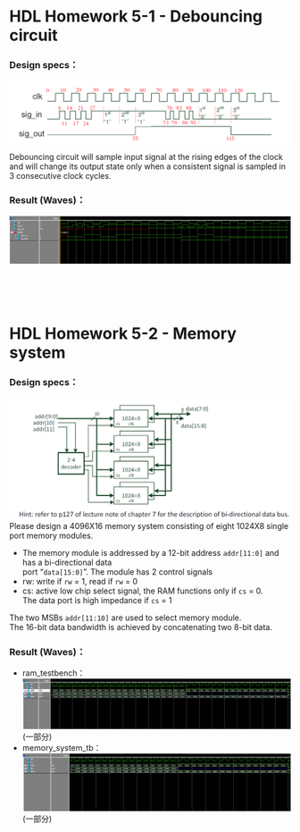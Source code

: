 # HDL Homework 5-1 - Debouncing circuit
### Design specs：
![](pics/image.png)
Debouncing circuit will sample input signal at the rising edges of the clock and will change its
output state only when a consistent signal is sampled in 3 consecutive clock cycles.

### Result (Waves)：
![](pics/Waves_1.png)

</br></br></br>

# HDL Homework 5-2 - Memory system
### Design specs：
![](pics/image-1.png)
Please design a 4096X16 memory system consisting of eight 1024X8 single port memory modules.

- The memory module is addressed by a 12-bit address `addr[11:0]` and has a bi-directional data </br>
port “`data[15:0]`”. The module has 2 control signals
- rw: write if `rw` = 1, read if `rw` = 0
- cs: active low chip select signal, the RAM functions only if `cs` = 0. </br>
The data port is high impedance if `cs` = 1

The two MSBs `addr[11:10]` are used to select memory module.</br>
The 16-bit data bandwidth is achieved by concatenating two 8-bit data.

### Result (Waves)：
- ram_testbench：![](pics/Waves_2-1.png) (一部分)
- memory_system_tb：![](pics/Waves_2-2.png) (一部分)

